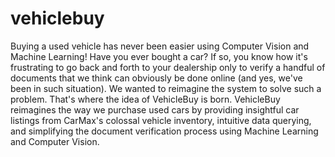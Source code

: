 # vehiclebuy
Buying a used vehicle has never been easier using Computer Vision and Machine Learning!
Have you ever bought a car? If so, you know how it's frustrating to go back and forth to your dealership only to verify a handful of documents that we think can obviously be done online (and yes, we've been in such situation). We wanted to reimagine the system to solve such a problem. That's where the idea of VehicleBuy is born.
VehicleBuy reimagines the way we purchase used cars by providing insightful car listings from CarMax's colossal vehicle inventory, intuitive data querying, and simplifying the document verification process using Machine Learning and Computer Vision.
